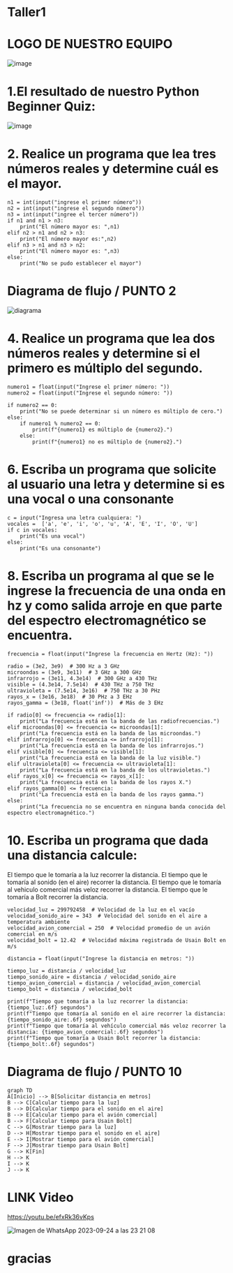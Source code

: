 # Taller1
#  LOGO DE NUESTRO EQUIPO
![image](https://github.com/LauraDa999/Taller1/assets/141860731/433b1645-87dd-48eb-84d6-fc6bc19051d4)

#  1.El resultado de nuestro Python Beginner Quiz:
![image](https://github.com/LauraDa999/Taller1/assets/141860731/66ca48a6-5a2f-4997-ac10-2e6b19232d5a)

# 2. Realice un programa que lea tres números reales y determine cuál es el mayor.
```
n1 = int(input("ingrese el primer número"))
n2 = int(input("ingrese el segundo número"))
n3 = int(input("ingree el tercer número"))
if n1 and n1 > n3:
    print("El número mayor es: ",n1) 
elif n2 > n1 and n2 > n3:
    print("El número mayor es:",n2)
elif n3 > n1 and n3 > n2:
    print("El número mayor es: ",n3)
else:
    print("No se pudo establecer el mayor")
```


#  Diagrama de flujo / PUNTO 2
![diagrama](https://github.com/LauraDa999/Taller1/blob/main/Diagrama%20Taller%201.jpg?raw=true)




#  4. Realice un programa que lea dos números reales y determine si el primero es múltiplo del segundo.
```
numero1 = float(input("Ingrese el primer número: "))
numero2 = float(input("Ingrese el segundo número: "))

if numero2 == 0:
    print("No se puede determinar si un número es múltiplo de cero.")
else:
    if numero1 % numero2 == 0:
        print(f"{numero1} es múltiplo de {numero2}.")
    else:
        print(f"{numero1} no es múltiplo de {numero2}.")
```

#  6. Escriba un programa que solicite al usuario una letra y determine si es una vocal o una consonante
```
c = input("Ingresa una letra cualquiera: ")
vocales =  ['a', 'e', 'i', 'o', 'u', 'A', 'E', 'I', 'O', 'U']
if c in vocales:
    print("Es una vocal") 
else:     
    print("Es una consonante")
```

#  8. Escriba un programa al que se le ingrese la frecuencia de una onda en hz y como salida arroje en que parte del espectro electromagnético se encuentra.
```
frecuencia = float(input("Ingrese la frecuencia en Hertz (Hz): "))

radio = (3e2, 3e9)  # 300 Hz a 3 GHz
microondas = (3e9, 3e11)  # 3 GHz a 300 GHz
infrarrojo = (3e11, 4.3e14)  # 300 GHz a 430 THz
visible = (4.3e14, 7.5e14)  # 430 THz a 750 THz
ultravioleta = (7.5e14, 3e16)  # 750 THz a 30 PHz
rayos_x = (3e16, 3e18)  # 30 PHz a 3 EHz
rayos_gamma = (3e18, float('inf'))  # Más de 3 EHz

if radio[0] <= frecuencia <= radio[1]:
    print("La frecuencia está en la banda de las radiofrecuencias.")
elif microondas[0] <= frecuencia <= microondas[1]:
    print("La frecuencia está en la banda de las microondas.")
elif infrarrojo[0] <= frecuencia <= infrarrojo[1]:
    print("La frecuencia está en la banda de los infrarrojos.")
elif visible[0] <= frecuencia <= visible[1]:
    print("La frecuencia está en la banda de la luz visible.")
elif ultravioleta[0] <= frecuencia <= ultravioleta[1]:
    print("La frecuencia está en la banda de los ultravioletas.")
elif rayos_x[0] <= frecuencia <= rayos_x[1]:
    print("La frecuencia está en la banda de los rayos X.")
elif rayos_gamma[0] <= frecuencia:
    print("La frecuencia está en la banda de los rayos gamma.")
else:
    print("La frecuencia no se encuentra en ninguna banda conocida del espectro electromagnético.")
```

#  10. Escriba un programa que dada una distancia calcule:

El tiempo que le tomaría a la luz recorrer la distancia.
El tiempo que le tomaría al sonido (en el aire) recorrer la distancia.
El tiempo que le tomaría al vehiculo comercial más veloz recorrer la distancia.
El tiempo que le tomaría a Bolt recorrer la distancia.
```
velocidad_luz = 299792458  # Velocidad de la luz en el vacío
velocidad_sonido_aire = 343  # Velocidad del sonido en el aire a temperatura ambiente
velocidad_avion_comercial = 250  # Velocidad promedio de un avión comercial en m/s
velocidad_bolt = 12.42  # Velocidad máxima registrada de Usain Bolt en m/s

distancia = float(input("Ingrese la distancia en metros: "))

tiempo_luz = distancia / velocidad_luz
tiempo_sonido_aire = distancia / velocidad_sonido_aire
tiempo_avion_comercial = distancia / velocidad_avion_comercial
tiempo_bolt = distancia / velocidad_bolt

print(f"Tiempo que tomaría a la luz recorrer la distancia: {tiempo_luz:.6f} segundos")
print(f"Tiempo que tomaría al sonido en el aire recorrer la distancia: {tiempo_sonido_aire:.6f} segundos")
print(f"Tiempo que tomaría al vehículo comercial más veloz recorrer la distancia: {tiempo_avion_comercial:.6f} segundos")
print(f"Tiempo que tomaría a Usain Bolt recorrer la distancia: {tiempo_bolt:.6f} segundos")

```

# Diagrama de flujo / PUNTO 10

```mermaid
graph TD
A[Inicio] --> B[Solicitar distancia en metros]
B --> C[Calcular tiempo para la luz]
B --> D[Calcular tiempo para el sonido en el aire]
B --> E[Calcular tiempo para el avión comercial]
B --> F[Calcular tiempo para Usain Bolt]
C --> G[Mostrar tiempo para la luz]
D --> H[Mostrar tiempo para el sonido en el aire]
E --> I[Mostrar tiempo para el avión comercial]
F --> J[Mostrar tiempo para Usain Bolt]
G --> K[Fin]
H --> K
I --> K
J --> K
```


#  LINK Video
https://youtu.be/efxRk36vKps





![Imagen de WhatsApp 2023-09-24 a las 23 21 08](https://github.com/LauraDa999/Taller1-CODE.FARMERS/assets/141860731/0ee651ea-b9c6-46d1-a14f-c21e45dc926a)

#   gracias

